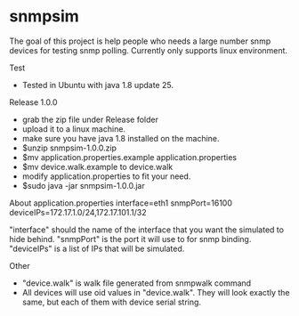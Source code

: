 # snmpsim
The goal of this project is help people who needs a large number snmp devices for testing snmp polling. 
Currently only supports linux environment.

Test
- Tested in Ubuntu with java 1.8 update 25. 

Release 1.0.0
- grab the zip file under Release folder
- upload it to a linux machine.
- make sure you have java 1.8 installed on the machine.
- $unzip snmpsim-1.0.0.zip
- $mv application.properties.example application.properties
- $mv device.walk.example to device.walk
- modify application.properties to fit your need. 
- $sudo java -jar snmpsim-1.0.0.jar

About application.properties
interface=eth1
snmpPort=16100
deviceIPs=172.17.1.0/24,172.17.101.1/32

"interface" should the name of the interface that you want the simulated to hide behind. 
"snmpPort" is the port it will use to for snmp binding.
"deviceIPs" is a list of IPs that will be simulated. 

Other
- "device.walk" is walk file generated from snmpwalk command
- All devices will use oid values in "device.walk". They will look exactly the same, but each of them with 
  device serial string.
